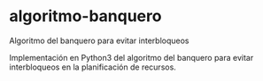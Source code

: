 # algoritmo-banquero
Algoritmo del banquero para evitar interbloqueos

Implementación en Python3 del algoritmo del banquero para evitar interbloqueos en la planificación de recursos.
